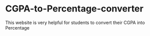 # CGPA-to-Percentage-converter
This website is very helpful for students to convert their CGPA into Percentage
